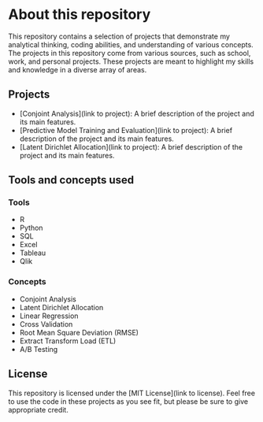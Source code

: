 # About this repository

This repository contains a selection of projects that demonstrate my analytical thinking, coding abilities, and understanding of various concepts. The projects in this repository come from various sources, such as school, work, and personal projects. These projects are meant to highlight my skills and knowledge in a diverse array of areas.

## Projects

- [Conjoint Analysis](link to project): A brief description of the project and its main features.
- [Predictive Model Training and Evaluation](link to project): A brief description of the project and its main features.
- [Latent Dirichlet Allocation](link to project): A brief description of the project and its main features.

## Tools and concepts used

### Tools
- R
- Python
- SQL
- Excel
- Tableau
- Qlik

### Concepts
- Conjoint Analysis
- Latent Dirichlet Allocation
- Linear Regression
- Cross Validation
- Root Mean Square Deviation (RMSE)
- Extract Transform Load (ETL)
- A/B Testing

## License

This repository is licensed under the [MIT License](link to license). Feel free to use the code in these projects as you see fit, but please be sure to give appropriate credit.
